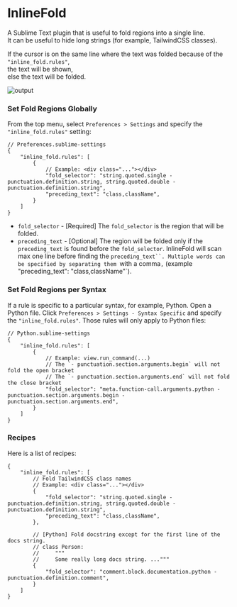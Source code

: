 # InlineFold

A Sublime Text plugin that is useful to fold regions into a single line.<br>
It can be useful to hide long strings (for example, TailwindCSS classes).

If the cursor is on the same line where the text was folded because of the `"inline_fold.rules"`,<br> the text will be shown,<br> else the text will be folded.

![output](https://user-images.githubusercontent.com/22029477/216466685-fe0c97a2-78a0-4462-b6a5-081779cbcdcb.gif)

### Set Fold Regions Globally

From the top menu, select `Preferences > Settings` and specify the `"inline_fold.rules"` setting:
```jsonc
// Preferences.sublime-settings
{
    "inline_fold.rules": [
        {
            // Example: <div class="..."></div>
            "fold_selector": "string.quoted.single - punctuation.definition.string, string.quoted.double - punctuation.definition.string",
            "preceding_text": "class,className",
        }
    ]
}
```

- `fold_selector` - [Required] The `fold_selector` is the region that will be folded.
- `preceding_text` - [Optional] The region will be folded only if the `preceding_text` is found before the `fold_selector`. InlineFold will scan max one line before finding the `preceding_text``. Multiple words can be specified by separating them `with a comma`,` (example` `"preceding_text": "class,className"`).

### Set Fold Regions per Syntax

If a rule is specific to a particular syntax, for example, Python.
Open a Python file.
Click `Preferences > Settings - Syntax Specific` and specify the `"inline_fold.rules"`. Those rules will only apply to Python files:


```jsonc
// Python.sublime-settings
{
    "inline_fold.rules": [
        {
            // Example: view.run_command(...)
            // The `- punctuation.section.arguments.begin` will not fold the open bracket
            // The `- punctuation.section.arguments.end` will not fold the close bracket
            "fold_selector": "meta.function-call.arguments.python - punctuation.section.arguments.begin - punctuation.section.arguments.end",
        }
    ]
}
```

### Recipes

Here is a list of recipes:

```jsonc
{
    "inline_fold.rules": [
        // Fold TailwindCSS class names
        // Example: <div class="..."></div>
        {
            "fold_selector": "string.quoted.single - punctuation.definition.string, string.quoted.double - punctuation.definition.string",
            "preceding_text": "class,className",
        },

        // [Python] Fold docstring except for the first line of the docs string.
        // class Person:
        //     """
        //     Some really long docs string. ..."""
        {
            "fold_selector": "comment.block.documentation.python - punctuation.definition.comment",
        }
    ]
}
```





